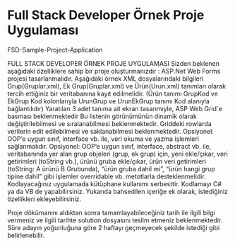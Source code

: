 

# Full Stack Developer Örnek Proje Uygulaması 
FSD-Sample-Project-Application

FULL STACK DEVELOPER ÖRNEK PROJE UYGULAMASI
Sizden beklenen aşağıdaki özelliklere sahip bir proje oluşturmanızdır :
ASP.Net Web Forms projesi tasarlanmalıdır.
Aşağıdaki örnek XML dosyalarındaki bilgileri Grup(Gruplar.xml), Ek
Grup(Gruplar.xml) ve Ürün(Urun.xml) tanımları olarak tercih ettiğiniz bir veritabanına
kayıt edilmelidir. (Ürün tanımı GrupKod ve EkGrup Kod kolonlarıyla UrunGrup ve
UrunEkGrup tanımı Kod alanıyla bağlantılıdır)
Yaratılan 3 adet tanıma ait ekran tasarımıyle, ASP Web Grid`e basması
beklenmektedir
Bu listenin görünümünün dinamik olarak değiştirilebilmesi ve sıralanabilmesi
beklenmektedir.
Griddeki rowlarda verilerin edit edilebilmesi ve saklanabilmesi beklenmektedir.
Opsiyonel: OOP’e uygun sınıf, interface vb. ile, veri okuma ve yazma işlemleri
sağlanmalıdır.
Opsiyonel: OOP’e uygun sınıf, interface, abstract vb. ile, veritabanında yer alan grup
objeleri (grup, ek grup) için, yeni ekle/çıkar, veri getirimleri (toString vb.), ürünü gruba
ekle/çıkar, ürün veri getirimleri (toString: A ürünü B Grubunda), “ürün gruba dahil mi”,
“ürün hangi grup tipine dahil” gibi işlemler overridable vb. metotlarla desteklenmelidir.
Kodlayacağınız uygulamada kütüphane kullanımı serbesttir. Kodlamayı C# ya da VB de
yapabilirsiniz. Yukarıda bahsedilen içeriğe ek olarak, istediğiniz özellikleri ekleyebilirsiniz.

Proje dökümanını aldıktan sonra tamamlayabileceğiniz tarih ile ilgili bilgi vermeniz ve ilgili
tarihte solution dosyasını teslim etmeniz beklenmektedir. Süre adayın yoğunluğuna göre 2
haftayı geçmeyecek şekilde istediği gibi belirlenebilir.

